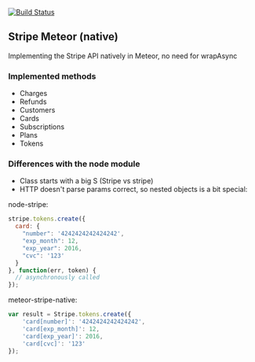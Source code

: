 [![Build Status](https://travis-ci.org/benjick/meteor-stripe-native.svg?branch=master)](https://travis-ci.org/benjick/meteor-stripe-native)

## Stripe Meteor (native)

Implementing the Stripe API natively in Meteor, no need for wrapAsync

### Implemented methods

* Charges
* Refunds
* Customers
* Cards
* Subscriptions
* Plans
* Tokens

### Differences with the node module

* Class starts with a big S (Stripe vs stripe)
* HTTP doesn't parse params correct, so nested objects is a bit special:

node-stripe:

```js
stripe.tokens.create({
  card: {
    "number": '4242424242424242',
    "exp_month": 12,
    "exp_year": 2016,
    "cvc": '123'
  }
}, function(err, token) {
  // asynchronously called
});
```

meteor-stripe-native:

```js
var result = Stripe.tokens.create({
	'card[number]': '4242424242424242',
	'card[exp_month]': 12,
	'card[exp_year]': 2016,
	'card[cvc]': '123'
});
```